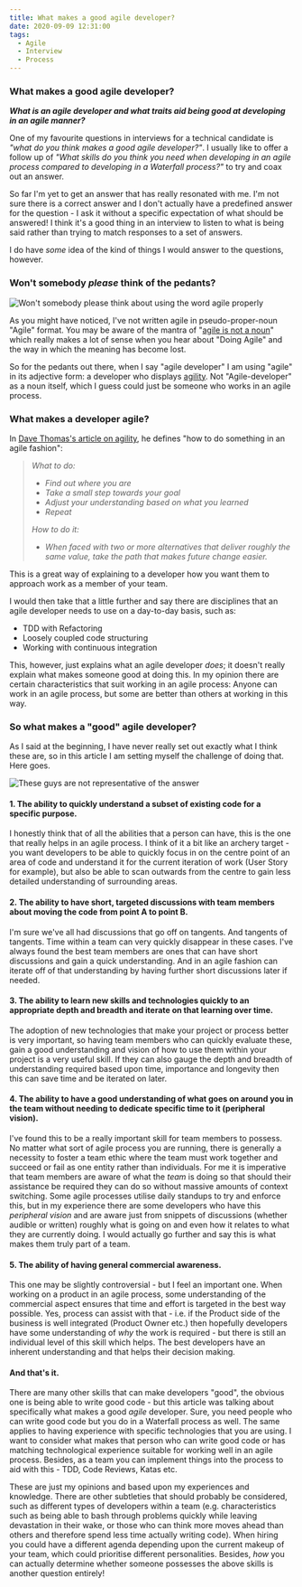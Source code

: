 ```yaml
---
title: What makes a good agile developer?
date: 2020-09-09 12:31:00
tags:
  - Agile
  - Interview
  - Process
---
```

### What makes a good agile developer?

**_What is an agile developer and what traits aid being good at developing in an agile manner?_**

One of my favourite questions in interviews for a technical candidate is _"what do you think makes a good agile developer?"_. I usually like to offer a follow up of _"What skills do you think you need when developing in an agile process compared to developing in a Waterfall process?"_ to try and coax out an answer.

So far I'm yet to get an answer that has really resonated with me. I'm not sure there is a correct answer and I don't actually have a predefined answer for the question - I ask it without a specific expectation of what should be answered! I think it's a good thing in an interview to listen to what is being said rather than trying to match responses to a set of answers. 

I do have _some_ idea of the kind of things I would answer to the questions, however.

### Won't somebody _please_ think of the pedants?

![Won't somebody please think about using the word agile properly](somebody_please.jpg "Agile is a misused word!")

As you might have noticed, I've not written agile in pseudo-proper-noun "Agile" format. You may be aware of the mantra of "[agile is not a noun](https://www.youtube.com/watch?v=a-BOSpxYJ9M)" which really makes a lot of sense when you hear about "Doing Agile" and the way in which the meaning has become lost.

So for the pedants out there, when I say "agile developer" I am using "agile" in its adjective form: a developer who displays [agility](https://pragdave.me/blog/2014/03/04/time-to-kill-agile.html). Not "Agile-developer" as a noun itself, which I guess could just be someone who works in an agile process.

### What makes a developer agile?

In [Dave Thomas's article on agility](https://pragdave.me/blog/2014/03/04/time-to-kill-agile.html), he defines "how to do something in an agile fashion":

> _What to do:_
>
> - _Find out where you are_
> - _Take a small step towards your goal_
> - _Adjust your understanding based on what you learned_
> - _Repeat_
>
> _How to do it:_
>
> - _When faced with two or more alternatives that deliver roughly the same value, take the path that makes future change easier._

This is a great way of explaining to a developer how you want them to approach work as a member of your team.

I would then take that a little further and say there are disciplines that an agile developer needs to use on a day-to-day basis, such as:

- TDD with Refactoring
- Loosely coupled code structuring
- Working with continuous integration

This, however, just explains what an agile developer _does_; it doesn't really explain what makes someone good at doing this. In my opinion there are certain characteristics that suit working in an agile process: Anyone can work in an agile process, but some are better than others at working in this way.

### So what makes a "good" agile developer?

As I said at the beginning, I have never really set out exactly what I think these are, so in this article I am setting myself the challenge of doing that. Here goes.

![These guys are not representative of the answer](three-wise-monkeys-clipart-md.png "Source: https://creazilla.com/nodes/22044-three-wise-monkeys-clipart")

#### 1. The ability to quickly understand a subset of existing code for a specific purpose.

I honestly think that of all the abilities that a person can have, this is the one that really helps in an agile process. I think of it a bit like an archery target - you want developers to be able to quickly focus in on the centre point of an area of code and understand it for the current iteration of work (User Story for example), but also be able to scan outwards from the centre to gain less detailed understanding of surrounding areas.

#### 2. The ability to have short, targeted discussions with team members about moving the code from point A to point B.

I'm sure we've all had discussions that go off on tangents. And tangents of tangents. Time within a team can very quickly disappear in these cases. I've always found the best team members are ones that can have short discussions and gain a quick understanding. And in an agile fashion can iterate off of that understanding by having further short discussions later if needed.

#### 3. The ability to learn new skills and technologies quickly to an appropriate depth and breadth and iterate on that learning over time.

The adoption of new technologies that make your project or process better is very important, so having team members who can quickly evaluate these, gain a good understanding and vision of how to use them within your project is a very useful skill. If they can also gauge the depth and breadth of understanding required based upon time, importance and longevity then this can save time and be iterated on later.

#### 4. The ability to have a good understanding of what goes on around you in the team without needing to dedicate specific time to it (peripheral vision).

I've found this to be a really important skill for team members to possess. No matter what sort of agile process you are running, there is generally a necessity to foster a team ethic where the team must work together and succeed or fail as one entity rather than individuals. For me it is imperative that team members are aware of what the _team_ is doing so that should their assistance be required they can do so without massive amounts of context switching. Some agile processes utilise daily standups to try and enforce this, but in my experience there are some developers who have this _peripheral vision_ and are aware just from snippets of discussions (whether audible or written) roughly what is going on and even how it relates to what they are currently doing. I would actually go further and say this is what makes them truly part of a team.

#### 5. The ability of having general commercial awareness.

This one may be slightly controversial - but I feel an important one. When working on a product in an agile process, some understanding of the commercial aspect ensures that time and effort is targeted in the best way possible. Yes, process can assist with that - i.e. if the Product side of the business is well integrated (Product Owner etc.) then hopefully developers have some understanding of _why_ the work is required - but there is still an individual level of this skill which helps. The best developers have an inherent understanding and that helps their decision making.

#### And that's it.

There are many other skills that can make developers "good", the obvious one is being able to write good code - but this article was talking about specifically what makes a good _agile_ developer. Sure, you need people who can write good code but you do in a Waterfall process as well. The same applies to having experience with specific technologies that you are using. I want to consider what makes that person who can write good code or has matching technological experience suitable for working well in an agile process. Besides, as a team you can implement things into the process to aid with this - TDD, Code Reviews, Katas etc.

These are just my opinions and based upon my experiences and knowledge. There are other subtleties that should probably be considered, such as different types of developers within a team (e.g. characteristics such as being able to bash through problems quickly while leaving devastation in their wake, or those who can think more moves ahead than others and therefore spend less time actually writing code). When hiring you could have a different agenda depending upon the current makeup of your team, which could prioritise different personalities. Besides, _how_ you can actually determine whether someone possesses the above skills is another question entirely!
